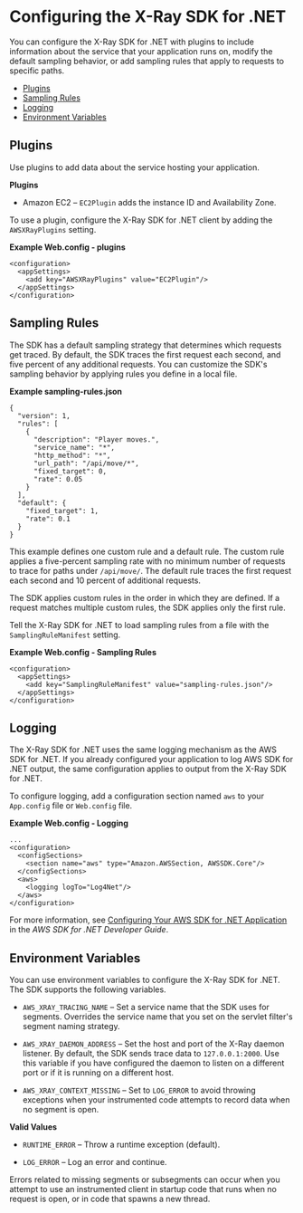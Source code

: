 # Configuring the X\-Ray SDK for \.NET<a name="xray-sdk-dotnet-configuration"></a>

You can configure the X\-Ray SDK for \.NET with plugins to include information about the service that your application runs on, modify the default sampling behavior, or add sampling rules that apply to requests to specific paths\.


+ [Plugins](#xray-sdk-dotnet-configuration-plugins)
+ [Sampling Rules](#xray-sdk-dotnet-configuration-sampling)
+ [Logging](#xray-sdk-dotnet-configuration-logging)
+ [Environment Variables](#xray-sdk-dotnet-configuration-envvars)

## Plugins<a name="xray-sdk-dotnet-configuration-plugins"></a>

Use plugins to add data about the service hosting your application\.

**Plugins**

+ Amazon EC2 – `EC2Plugin` adds the instance ID and Availability Zone\.

To use a plugin, configure the X\-Ray SDK for \.NET client by adding the `AWSXRayPlugins` setting\.

**Example Web\.config \- plugins**  

```
<configuration>
  <appSettings>
    <add key="AWSXRayPlugins" value="EC2Plugin"/>
  </appSettings>
</configuration>
```

## Sampling Rules<a name="xray-sdk-dotnet-configuration-sampling"></a>

The SDK has a default sampling strategy that determines which requests get traced\. By default, the SDK traces the first request each second, and five percent of any additional requests\. You can customize the SDK's sampling behavior by applying rules you define in a local file\.

**Example sampling\-rules\.json**  

```
{
  "version": 1,
  "rules": [
    {
      "description": "Player moves.",
      "service_name": "*",
      "http_method": "*",
      "url_path": "/api/move/*",
      "fixed_target": 0,
      "rate": 0.05
    }
  ],
  "default": {
    "fixed_target": 1,
    "rate": 0.1
  }
}
```

This example defines one custom rule and a default rule\. The custom rule applies a five\-percent sampling rate with no minimum number of requests to trace for paths under `/api/move/`\. The default rule traces the first request each second and 10 percent of additional requests\.

The SDK applies custom rules in the order in which they are defined\. If a request matches multiple custom rules, the SDK applies only the first rule\.

Tell the X\-Ray SDK for \.NET to load sampling rules from a file with the `SamplingRuleManifest` setting\.

**Example Web\.config \- Sampling Rules**  

```
<configuration>
  <appSettings>
    <add key="SamplingRuleManifest" value="sampling-rules.json"/>
  </appSettings>
</configuration>
```

## Logging<a name="xray-sdk-dotnet-configuration-logging"></a>

The X\-Ray SDK for \.NET uses the same logging mechanism as the AWS SDK for \.NET\. If you already configured your application to log AWS SDK for \.NET output, the same configuration applies to output from the X\-Ray SDK for \.NET\.

To configure logging, add a configuration section named `aws` to your `App.config` file or `Web.config` file\.

**Example Web\.config \- Logging**  

```
...
<configuration>
  <configSections>
    <section name="aws" type="Amazon.AWSSection, AWSSDK.Core"/>
  </configSections>
  <aws>
    <logging logTo="Log4Net"/>
  </aws>
</configuration>
```

For more information, see [Configuring Your AWS SDK for \.NET Application](http://docs.aws.amazon.com/sdk-for-net/latest/developer-guide/net-dg-config.html) in the *AWS SDK for \.NET Developer Guide*\.

## Environment Variables<a name="xray-sdk-dotnet-configuration-envvars"></a>

You can use environment variables to configure the X\-Ray SDK for \.NET\. The SDK supports the following variables\.

+ `AWS_XRAY_TRACING_NAME` – Set a service name that the SDK uses for segments\. Overrides the service name that you set on the servlet filter's segment naming strategy\.

+ `AWS_XRAY_DAEMON_ADDRESS` – Set the host and port of the X\-Ray daemon listener\. By default, the SDK sends trace data to `127.0.0.1:2000`\. Use this variable if you have configured the daemon to listen on a different port or if it is running on a different host\.

+ `AWS_XRAY_CONTEXT_MISSING` – Set to `LOG_ERROR` to avoid throwing exceptions when your instrumented code attempts to record data when no segment is open\.

**Valid Values**

  + `RUNTIME_ERROR` – Throw a runtime exception \(default\)\.

  + `LOG_ERROR` – Log an error and continue\.

  Errors related to missing segments or subsegments can occur when you attempt to use an instrumented client in startup code that runs when no request is open, or in code that spawns a new thread\.